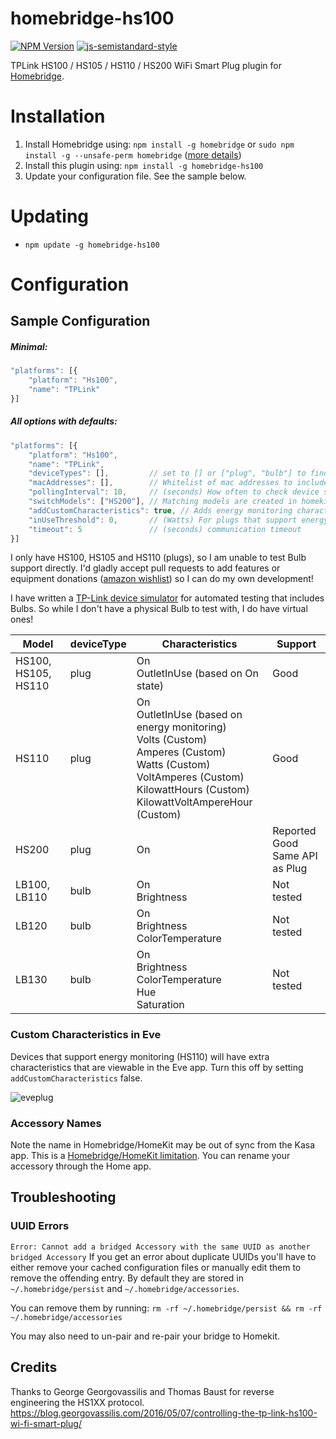 # homebridge-hs100
[![NPM Version](https://img.shields.io/npm/v/homebridge-hs100.svg)](https://www.npmjs.com/package/homebridge-hs100)
[![js-semistandard-style](https://img.shields.io/badge/code%20style-semistandard-brightgreen.svg?style=flat-square)](https://github.com/Flet/semistandard)

TPLink HS100 / HS105 / HS110 / HS200 WiFi Smart Plug plugin for [Homebridge](https://github.com/nfarina/homebridge).

# Installation

1. Install Homebridge using: `npm install -g homebridge` or `sudo npm install -g --unsafe-perm homebridge` ([more details](https://github.com/nfarina/homebridge#installation))
2. Install this plugin using: `npm install -g homebridge-hs100`
3. Update your configuration file. See the sample below.

# Updating

- `npm update -g homebridge-hs100`

# Configuration

## Sample Configuration

##### Minimal:
```js
"platforms": [{
    "platform": "Hs100",
    "name": "TPLink"
}]
```

##### All options with defaults:
```js
"platforms": [{
    "platform": "Hs100",
    "name": "TPLink",
    "deviceTypes": [],         // set to [] or ["plug", "bulb"] to find all TPLink device types or ["plug"] / ["bulb"] for only plugs or bulbs
    "macAddresses": [],        // Whitelist of mac addresses to include. If specified will ignore other devices
    "pollingInterval": 10,     // (seconds) How often to check device status in the background
    "switchModels": ["HS200"], // Matching models are created in homekit as a switch instead of an outlet
    "addCustomCharacteristics": true, // Adds energy monitoring characteristics viewable in Eve app
    "inUseThreshold": 0,       // (Watts) For plugs that support energy monitoring (HS110), min power draw for OutletInUse
    "timeout": 5               // (seconds) communication timeout
}]
```

I only have HS100, HS105 and HS110 (plugs), so I am unable to test Bulb support directly. I'd gladly accept pull requests to add features or equipment donations ([amazon wishlist](http://a.co/bw0EfsB)) so I can do my own development!

I have written a [TP-Link device simulator](https://github.com/plasticrake/tplink-smarthome-simulator) for automated testing that includes Bulbs. So while I don't have a physical Bulb to test with, I do have virtual ones!

| Model               | deviceType | Characteristics   | Support                 |
|---------------------|------------|-------------------|-------------------------|
| HS100, HS105, HS110 | plug       | On<br/>OutletInUse (based on On state) | Good |
| HS110               | plug       | On<br/>OutletInUse (based on energy monitoring)<br/>Volts (Custom)<br/>Amperes (Custom)<br/>Watts (Custom)<br/>VoltAmperes (Custom)<br/>KilowattHours (Custom)<br/>KilowattVoltAmpereHour (Custom) | Good |
| HS200               | plug       | On                | Reported Good <br /> Same API as Plug |
| LB100, LB110        | bulb       | On<br/>Brightness | Not tested |
| LB120               | bulb       | On<br/>Brightness<br/>ColorTemperature | Not tested   |
| LB130               | bulb       | On<br/>Brightness<br/>ColorTemperature<br/>Hue<br/>Saturation | Not tested  |

### Custom Characteristics in Eve
Devices that support energy monitoring (HS110) will have extra characteristics that are viewable in the Eve app. Turn this off by setting `addCustomCharacteristics` false.

![eveplug](https://user-images.githubusercontent.com/1383980/30236344-5ca0e866-94cc-11e7-9cf7-bb5632291082.png)

### Accessory Names
Note the name in Homebridge/HomeKit may be out of sync from the Kasa app. This is a [Homebridge/HomeKit limitation](https://github.com/nfarina/homebridge#limitations). You can rename your accessory through the Home app.

## Troubleshooting
### UUID Errors
`Error: Cannot add a bridged Accessory with the same UUID as another bridged Accessory`
If you get an error about duplicate UUIDs you'll have to either remove your cached configuration files or manually edit them to remove the offending entry. By default they are stored in `~/.homebridge/persist` and `~/.homebridge/accessories`.

You can remove them by running:
`rm -rf ~/.homebridge/persist && rm -rf ~/.homebridge/accessories`

You may also need to un-pair and re-pair your bridge to Homekit.

## Credits
Thanks to George Georgovassilis and Thomas Baust for reverse engineering the HS1XX protocol.
https://blog.georgovassilis.com/2016/05/07/controlling-the-tp-link-hs100-wi-fi-smart-plug/
